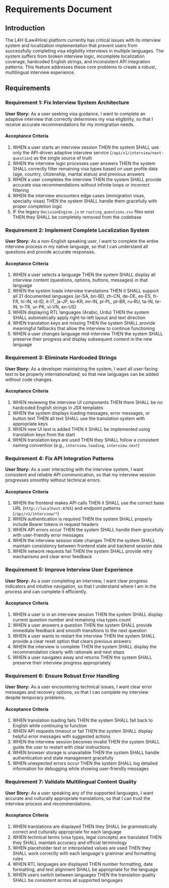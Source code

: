 # Requirements Document

## Introduction

The L4H (Law4Hire) platform currently has critical issues with its interview system and localization implementation that prevent users from successfully completing visa eligibility interviews in multiple languages. The system suffers from broken interview logic, incomplete localization coverage, hardcoded English strings, and inconsistent API integration patterns. This feature addresses these core problems to create a robust, multilingual interview experience.

## Requirements

### Requirement 1: Fix Interview System Architecture

**User Story:** As a user seeking visa guidance, I want to complete an adaptive interview that correctly determines my visa eligibility, so that I receive accurate recommendations for my immigration needs.

#### Acceptance Criteria

1. WHEN a user starts an interview session THEN the system SHALL use only the API-driven adaptive interview service (`/api/v1/interview/next-question`) as the single source of truth
2. WHEN the interview logic processes user answers THEN the system SHALL correctly filter remaining visa types based on user profile data (age, country, citizenship, marital status) and previous answers
3. WHEN a user completes the interview THEN the system SHALL provide accurate visa recommendations without infinite loops or incorrect filtering
4. WHEN the interview encounters edge cases (immigration visas, specialty visas) THEN the system SHALL handle them gracefully with proper completion logic
5. IF the legacy `DecisionEngine.js` or `routing_questions.csv` files exist THEN they SHALL be completely removed from the codebase

### Requirement 2: Implement Complete Localization System

**User Story:** As a non-English speaking user, I want to complete the entire interview process in my native language, so that I can understand all questions and provide accurate responses.

#### Acceptance Criteria

1. WHEN a user selects a language THEN the system SHALL display all interview content (questions, options, buttons, messages) in that language
2. WHEN the system loads interview translations THEN it SHALL support all 21 documented languages (ar-SA, bn-BD, zh-CN, de-DE, es-ES, fr-FR, hi-IN, id-ID, it-IT, ja-JP, ko-KR, mr-IN, pl-PL, pt-BR, ru-RU, ta-IN, te-IN, tr-TR, ur-PK, vi-VN, en-US)
3. WHEN displaying RTL languages (Arabic, Urdu) THEN the system SHALL automatically apply right-to-left layout and text direction
4. WHEN translation keys are missing THEN the system SHALL provide meaningful fallbacks that allow the interview to continue functioning
5. WHEN a user changes language mid-interview THEN the system SHALL preserve their progress and display subsequent content in the new language

### Requirement 3: Eliminate Hardcoded Strings

**User Story:** As a developer maintaining the system, I want all user-facing text to be properly internationalized, so that new languages can be added without code changes.

#### Acceptance Criteria

1. WHEN reviewing the interview UI components THEN there SHALL be no hardcoded English strings in JSX templates
2. WHEN the system displays loading messages, error messages, or button text THEN all text SHALL use the translation system with appropriate keys
3. WHEN new UI text is added THEN it SHALL be implemented using translation keys from the start
4. WHEN translation keys are used THEN they SHALL follow a consistent naming convention (e.g., `interview.loading`, `interview.next`)

### Requirement 4: Fix API Integration Patterns

**User Story:** As a user interacting with the interview system, I want consistent and reliable API communication, so that my interview session progresses smoothly without technical errors.

#### Acceptance Criteria

1. WHEN the frontend makes API calls THEN it SHALL use the correct base URL (`http://localhost:8765`) and endpoint patterns (`/api/v1/interview/*`)
2. WHEN authentication is required THEN the system SHALL properly include Bearer tokens in request headers
3. WHEN API errors occur THEN the system SHALL handle them gracefully with user-friendly error messages
4. WHEN the interview session state changes THEN the system SHALL maintain consistency between frontend state and backend session data
5. WHEN network requests fail THEN the system SHALL provide retry mechanisms and clear error feedback

### Requirement 5: Improve Interview User Experience

**User Story:** As a user completing an interview, I want clear progress indicators and intuitive navigation, so that I understand where I am in the process and can complete it efficiently.

#### Acceptance Criteria

1. WHEN a user is in an interview session THEN the system SHALL display current question number and remaining visa types count
2. WHEN a user answers a question THEN the system SHALL provide immediate feedback and smooth transitions to the next question
3. WHEN a user wants to restart the interview THEN the system SHALL provide a clear reset option that clears previous answers
4. WHEN the interview is complete THEN the system SHALL display the recommendation clearly with rationale and next steps
5. WHEN a user navigates away and returns THEN the system SHALL preserve their interview progress appropriately

### Requirement 6: Ensure Robust Error Handling

**User Story:** As a user encountering technical issues, I want clear error messages and recovery options, so that I can complete my interview despite temporary problems.

#### Acceptance Criteria

1. WHEN translation loading fails THEN the system SHALL fall back to English while continuing to function
2. WHEN API requests timeout or fail THEN the system SHALL display helpful error messages with suggested actions
3. WHEN the interview session becomes invalid THEN the system SHALL guide the user to restart with clear instructions
4. WHEN browser storage is unavailable THEN the system SHALL handle authentication and state management gracefully
5. WHEN unexpected errors occur THEN the system SHALL log detailed information for debugging while showing user-friendly messages

### Requirement 7: Validate Multilingual Content Quality

**User Story:** As a user speaking any of the supported languages, I want accurate and culturally appropriate translations, so that I can trust the interview process and recommendations.

#### Acceptance Criteria

1. WHEN translations are displayed THEN they SHALL be grammatically correct and culturally appropriate for each language
2. WHEN technical terms (visa types, legal concepts) are translated THEN they SHALL maintain accuracy and official terminology
3. WHEN placeholder text or interpolated values are used THEN they SHALL work correctly with each language's grammar and formatting rules
4. WHEN RTL languages are displayed THEN number formatting, date formatting, and text alignment SHALL be appropriate for the language
5. WHEN users switch between languages THEN the translation quality SHALL be consistent across all supported languages